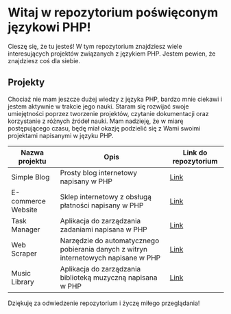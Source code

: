 # Witaj w repozytorium poświęconym językowi PHP!

Cieszę się, że tu jesteś! W tym repozytorium znajdziesz wiele interesujących projektów związanych z językiem PHP. Jestem pewien, że znajdziesz coś dla siebie.

## Projekty

Chociaż nie mam jeszcze dużej wiedzy z języka PHP, bardzo mnie ciekawi i jestem aktywnie w trakcie jego nauki. Staram się rozwijać swoje umiejętności poprzez tworzenie projektów, czytanie dokumentacji oraz korzystanie z różnych źródeł nauki. Mam nadzieję, że w miarę postępującego czasu, będę miał okazję podzielić się z Wami swoimi projektami napisanymi w języku PHP.

| Nazwa projektu | Opis | Link do repozytorium |
| --- | --- | --- |
| Simple Blog | Prosty blog internetowy napisany w PHP | [Link](https://github.com/user/repo) |
| E-commerce Website | Sklep internetowy z obsługą płatności napisany w PHP | [Link](https://github.com/user/repo) |
| Task Manager | Aplikacja do zarządzania zadaniami napisana w PHP | [Link](https://github.com/user/repo) |
| Web Scraper | Narzędzie do automatycznego pobierania danych z witryn internetowych napisane w PHP | [Link](https://github.com/user/repo) |
| Music Library | Aplikacja do zarządzania biblioteką muzyczną napisana w PHP | [Link](https://github.com/user/repo) |

Dziękuję za odwiedzenie repozytorium i życzę miłego przeglądania!
